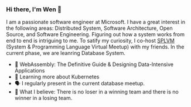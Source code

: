 ### Hi there, I'm Wen 👋

I am a passionate software engineer at Microsoft. I have a great interest in the following areas: Distributed System, Software Architecture, Open Source, and Software Engineering. Figuring out how a system works from end to end is intriguing to me. To satify my curiosity, I co-host [SPLVM](https://microsoft-distributed-system-meetup.github.io/database-meetup/) (System & Programming Language Virtual Meetup) with my friends. In the current phase, we are leanring Database System. 

- 📖 WebAssembly: The Definitive Guide & Designing Data-Intensive Applications
- 🔭 Learning more about Kubernetes
- 🗣️ I regularly present in the current database meetup. 
- 📢 What I believe: There is no loser in a winning team and there is no winner in a losing team. 
